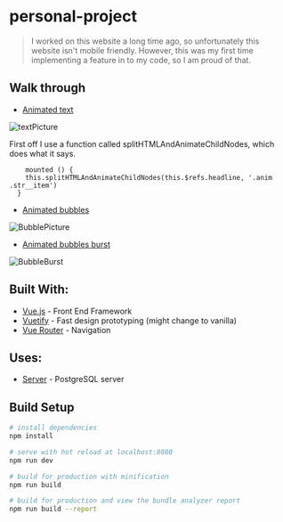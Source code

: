 # personal-project

> I worked on this website a long time ago, so unfortunately this website isn't mobile friendly. However, this was my first time implementing a feature in to my code, so I am proud of that.

## Walk through
* [Animated text](https://github.com/AlexanderCarlston/Personal-Site/blob/master/src/components/AnimatedText.vue)

![textPicture](https://media.giphy.com/media/1ZnG301DuY9DSU1TKg/giphy.gif)

First off I use a function called splitHTMLAndAnimateChildNodes, which does what it says.
```
    mounted () {
    this.splitHTMLAndAnimateChildNodes(this.$refs.headline, '.anim .str__item')
  }
```


* [Animated bubbles](https://github.com/AlexanderCarlston/Personal-Site/blob/master/src/App.vue)

![BubblePicture](https://media.giphy.com/media/2t9uOJyJQHxL6URamL/giphy.gif)




* [Animated bubbles burst](https://github.com/AlexanderCarlston/Personal-Site/blob/master/src/App.vue)

![BubbleBurst](https://media.giphy.com/media/dtiBVHJm5VxoL8R6Ir/giphy.gif)













## Built With:
* [Vue.js](https://vuejs.org/) - Front End Framework
* [Vuetify](https://vuetifyjs.com/en/) - Fast design prototyping (might change to vanilla)
* [Vue Router](https://router.vuejs.org/) - Navigation



















## Uses:
* [Server]() - PostgreSQL server













## Build Setup

``` bash
# install dependencies
npm install

# serve with hot reload at localhost:8080
npm run dev

# build for production with minification
npm run build

# build for production and view the bundle analyzer report
npm run build --report
```
